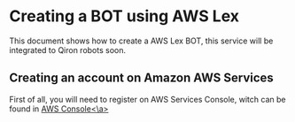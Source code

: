 # Creating a BOT using AWS Lex

This document shows how to create a AWS Lex BOT, this service will be integrated to Qiron robots soon.

## 



## Creating an account on Amazon AWS Services
First of all, you will need to register on AWS Services Console, witch can be found in <a href="https://aws.amazon.com/pt/console/"> AWS Console<\a>
